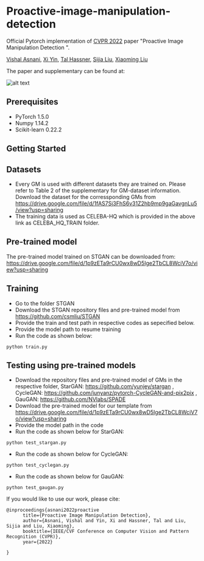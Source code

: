 # Proactive-image-manipulation-detection
Official Pytorch implementation of [CVPR 2022](http://cvpr2021.thecvf.com/) paper "Proactive Image Manipulation Detection ".

[Vishal Asnani](https://github.com/vishal3477), [Xi Yin](https://xiyinmsu.github.io/), [Tal Hassner](https://talhassner.github.io/home/), [Sijia Liu](https://lsjxjtu.github.io/), [Xiaoming Liu](https://www.cse.msu.edu/~liuxm/index2.html)

The paper and supplementary can be found at: 


![alt text](https://github.com/vishal3477/Proactive-image-manipulation-detection/blob/main/images/teaser_3.png?raw=true)
## Prerequisites

- PyTorch 1.5.0
- Numpy 1.14.2
- Scikit-learn 0.22.2

## Getting Started

## Datasets 
- Every GM is used with different datasets they are trained on. Please refer to Table 2 of the supplementary for GM-dataset information. Download the dataset for the corressponding GMs from https://drive.google.com/file/d/1fAS7Sj3FhS6v31Z2hb9mp9gaGavgnLu5/view?usp=sharing
- The training data is used as CELEBA-HQ which is provided in the above link as CELEBA_HQ_TRAIN folder.

## Pre-trained model
The pre-trained model trained on STGAN can be downloaded from: https://drive.google.com/file/d/1p9zETa9rCU0wx8wD5Ige2TbCL8WciV7o/view?usp=sharing

## Training
- Go to the folder STGAN
- Download the STGAN repository files and pre-trained model from https://github.com/csmliu/STGAN
- Provide the train and test path in respective codes as sepecified below. 
- Provide the model path to resume training
- Run the code as shown below:

```
python train.py
```



## Testing using pre-trained models
- Download the repository files and pre-trained model of GMs in the respective folder, StarGAN: https://github.com/yunjey/stargan , CycleGAN: https://github.com/junyanz/pytorch-CycleGAN-and-pix2pix , GauGAN: https://github.com/NVlabs/SPADE
- Download the pre-trained model for our template from https://drive.google.com/file/d/1p9zETa9rCU0wx8wD5Ige2TbCL8WciV7o/view?usp=sharing
- Provide the model path in the code
- Run the code as shown below for StarGAN:

```
python test_stargan.py
```
- Run the code as shown below for CycleGAN:

```
python test_cyclegan.py
```
- Run the code as shown below for GauGAN:

```
python test_gaugan.py
```


If you would like to use our work, please cite:
```
@inproceedings{asnani2022proactive
      title={Proactive Image Manipulation Detection}, 
      author={Asnani, Vishal and Yin, Xi and Hassner, Tal and Liu, Sijia and Liu, Xiaoming},
      booktitle={IEEE/CVF Conference on Computer Vision and Pattern Recognition (CVPR)},
      year={2022}
      
}
```
